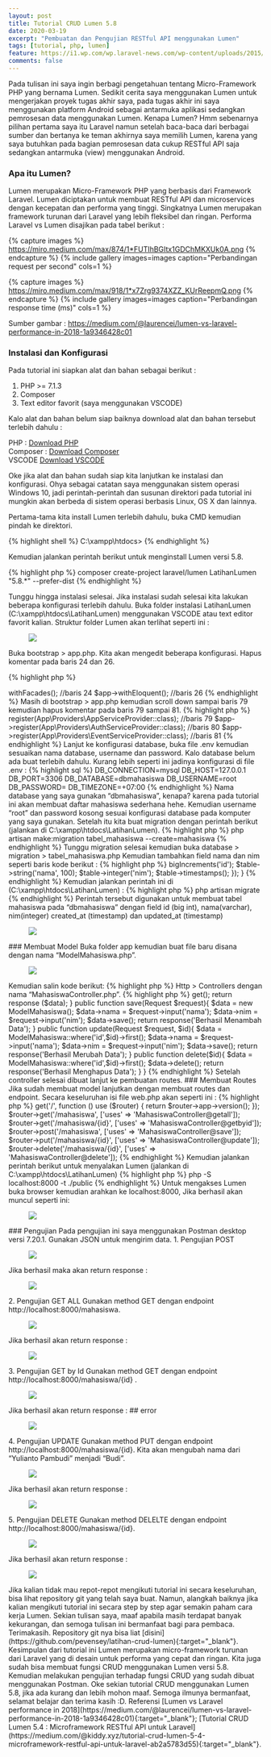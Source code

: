 ```yaml
---
layout: post
title: Tutorial CRUD Lumen 5.8
date: 2020-03-19
excerpt: "Pembuatan dan Pengujian RESTful API menggunakan Lumen"
tags: [tutorial, php, lumen]
feature: https://i1.wp.com/wp.laravel-news.com/wp-content/uploads/2015/04/lumen.png?resize=2200%2C1125
comments: false
---
```


Pada tulisan ini saya ingin berbagi pengetahuan tentang Micro-Framework PHP yang bernama Lumen. 
Sedikit cerita saya menggunakan Lumen untuk mengerjakan proyek tugas akhir saya, 
pada tugas akhir ini saya menggunakan platform Android sebagai antarmuka aplikasi sedangkan pemrosesan data menggunakan Lumen. 
Kenapa Lumen? Hmm sebenarnya pilihan pertama saya itu Laravel namun setelah baca-baca dari berbagai sumber dan bertanya ke teman akhirnya saya memilih Lumen, karena yang saya butuhkan pada bagian pemrosesan data cukup RESTful API saja sedangkan antarmuka (view) menggunakan Android.	 

### Apa itu Lumen?
Lumen merupakan Micro-Framework PHP yang berbasis dari Framework Laravel. Lumen diciptakan untuk membuat RESTful API dan microservices dengan kecepatan dan performa yang tinggi. Singkatnya Lumen merupakan framework turunan dari Laravel yang lebih fleksibel dan ringan. 
Performa Laravel vs Lumen disajikan pada tabel berikut :

{% capture images %}
	https://miro.medium.com/max/874/1*FUTIhBGItx1GDChMKXUk0A.png
{% endcapture %}
{% include gallery images=images caption="Perbandingan request per second" cols=1 %}

{% capture images %}
	https://miro.medium.com/max/918/1*x7Zrg9374XZZ_KUrReepmQ.png
{% endcapture %}
{% include gallery images=images caption="Perbandingan response time (ms)" cols=1 %}

Sumber gambar : https://medium.com/@laurencei/lumen-vs-laravel-performance-in-2018-1a9346428c01

### Instalasi dan Konfigurasi
Pada tutorial ini siapkan alat dan bahan sebagai berikut :
1. PHP >= 7.1.3
2. Composer
3. Text editor favorit (saya menggunakan VSCODE)

Kalo alat dan bahan belum siap baiknya download alat dan bahan tersebut terlebih dahulu :

PHP : [Download PHP](https://www.apachefriends.org/index.html)<br>
Composer : [Download Composer](https://getcomposer.org/)<br>
VSCODE [Download VSCODE](https://code.visualstudio.com/)<br>

Oke jika alat dan bahan sudah siap kita lanjutkan ke instalasi dan konfigurasi.
Ohya sebagai catatan saya menggunakan sistem operasi Windows 10, jadi perintah-perintah dan susunan direktori pada tutorial ini mungkin akan berbeda di sistem operasi berbasis Linux, OS X dan lainnya.

Pertama-tama kita install Lumen terlebih dahulu, buka CMD kemudian pindah ke direktori.

{% highlight shell %}
C:\xampp\htdocs>
{% endhighlight %}

Kemudian jalankan perintah berikut untuk menginstall Lumen versi 5.8.

{% highlight php %}
composer create-project laravel/lumen LatihanLumen "5.8.*" --prefer-dist 
{% endhighlight %}


Tunggu hingga instalasi selesai. Jika instalasi sudah selesai kita lakukan beberapa konfigurasi terlebih dahulu.
Buka  folder instalasi LatihanLumen (C:\xampp\htdocs\LatihanLumen) menggunakan VSCODE atau text editor favorit kalian. Struktur folder Lumen akan terlihat seperti ini :

<figure>
    <a href="{{ site.url }}/assets/img/ss-vscode-1.png"><img src="{{ site.url }}/assets/img/ss-vscode-1.png"></a>
</figure>

Buka bootstrap > app.php. Kita akan mengedit beberapa konfigurasi. Hapus komentar pada baris 24 dan 26.

{% highlight php %}
<?php
...

 $app->withFacades(); //baris 24
 
 $app->withEloquent(); //baris 26
{% endhighlight %}

Masih di bootstrap > app.php kemudian scroll down sampai baris 79 kemudian hapus komentar pada baris 79 sampai 81.

{% highlight php %}
<?php
...
  
$app->register(App\Providers\AppServiceProvider::class); //baris 79
$app->register(App\Providers\AuthServiceProvider::class); //baris 80
$app->register(App\Providers\EventServiceProvider::class); //baris 81
{% endhighlight %}

Lanjut ke konfigurasi database, buka file .env kemudian sesuaikan nama database, username dan password. Kalo database belum ada buat terlebih dahulu. Kurang lebih seperti ini jadinya konfigurasi di file .env :

{% highlight sql %}
DB_CONNECTION=mysql
DB_HOST=127.0.0.1
DB_PORT=3306
DB_DATABASE=dbmahasiswa
DB_USERNAME=root
DB_PASSWORD=
DB_TIMEZONE=+07:00
{% endhighlight %}

Nama database yang saya gunakan “dbmahasiswa”, kenapa? karena pada tutorial ini akan membuat daftar mahasiswa sederhana hehe. Kemudian username “root” dan password kosong sesuai konfigurasi database pada komputer yang saya gunakan.
Setelah itu kita buat migration dengan perintah berikut (jalankan di C:\xampp\htdocs\LatihanLumen).

{% highlight php %}
php artisan make:migration tabel_mahasiswa --create=mahasiswa
{% endhighlight %}

Tunggu migration selesai kemudian buka database > migration > tabel_mahasiswa.php
Kemudian tambahkan field nama dan nim seperti baris kode berikut :

{% highlight php %}
<?php
...
  
public function up()
{
    Schema::create('mahasiswa', function (Blueprint $table) {
        $table->bigIncrements('id');
        $table->string('nama', 100);
        $table->integer('nim');
        $table->timestamps();
    });
}
{% endhighlight %}

Kemudian jalankan perintah ini di (C:\xampp\htdocs\LatihanLumen) :

{% highlight php %}
php artisan migrate
{% endhighlight %}

Perintah tersebut digunakan untuk membuat tabel mahasiswa pada “dbmahasiswa” dengan field id (big int), nama(varchar), nim(integer) created_at (timestamp) dan updated_at (timestamp)

<figure>
    <a href="{{ site.url }}/assets/img/ss-vscode-1.png"><img src="{{ site.url }}/assets/img/ss-vscode-3.png"></a>
</figure>

### Membuat Model
Buka folder app kemudian buat file baru disana dengan nama “ModelMahasiswa.php”.

<figure>
    <a href="{{ site.url }}/assets/img/ss-vscode-1.png"><img src="{{ site.url }}/assets/img/ss-vscode-4.png"></a>
</figure>

Kemudian salin kode berikut:

{% highlight php %}
<?php

namespace App;

use Illuminate\Database\Eloquent\Model;

class ModelMahasiswa extends Model
{
   protected $table = 'mahasiswa'; 
}
{% endhighlight %}


Catatan : $table diisi nama tabel yang kita buat pada database.
Lanjut ke pembuatan controller.

### Membuat Controller
Lumen merupakan microframework turunan Laravel dengan beberapa komponen yang sudah dilepas sehingga kita tidak bisa menggunakan php artisan untuk membuat controller. Kenapa dilepas? karena dengan dilepasnya beberapa komponen/library dari Laravel bisa membuat Lumen semakin ringan. Jadi mau tidak mau kita harus membuat file controller secara manual.
Oke, sekarang kita buat file baru di app > Http > Controllers dengan nama “MahasiswaController.php”.

{% highlight php %}
<?php

namespace App\Http\Controllers;

use App\ModelMahasiswa;
use Illuminate\Http\Request;

class MahasiswaController extends Controller
{
    /**
     * Create a new controller instance.
     *
     * @return void
     */
    public function __construct()
    {
        //
    }

    public function getall(){
        $data = ModelMahasiswa::all();
        return response($data);
    }
    public function getbyid($id){
        $data = ModelMahasiswa::where('id',$id)->get();
        return response ($data);
    }
    public function save(Request $request){
        $data = new ModelMahasiswa();
        $data->nama = $request->input('nama');
        $data->nim = $request->input('nim');
        $data->save();
    
        return response('Berhasil Menambah Data');
    }
    public function update(Request $request, $id){
        $data = ModelMahasiswa::where('id',$id)->first();
        $data->nama = $request->input('nama');
        $data->nim = $request->input('nim');
        $data->save();
    
        return response('Berhasil Merubah Data');
    }
    
    public function delete($id){
        $data = ModelMahasiswa::where('id',$id)->first();
        $data->delete();
    
        return response('Berhasil Menghapus Data');
    }
}
{% endhighlight %}

Setelah controller selesai dibuat lanjut ke pembuatan routes.

### Membuat Routes
Jika sudah membuat model lanjutkan dengan membuat routes dan endpoint. Secara keseluruhan isi file web.php akan seperti ini :

{% highlight php %}
<?php
...
    
$router->get('/', function () use ($router) {
    return $router->app->version();
});

$router->get('/mahasiswa', ['uses' => 'MahasiswaController@getall']);
$router->get('/mahasiswa/{id}', ['uses' => 'MahasiswaController@getbyid']);
$router->post('/mahasiswa', ['uses' => 'MahasiswaController@save']);
$router->put('/mahasiswa/{id}', ['uses' => 'MahasiswaController@update']);
$router->delete('/mahasiswa/{id}', ['uses' => 'MahasiswaController@delete']);
{% endhighlight %}

Kemudian jalankan perintah berikut untuk menyalakan Lumen (jalankan di C:\xampp\htdocs\LatihanLumen)

{% highlight php %}
php -S localhost:8000 -t ./public
{% endhighlight %}

Untuk mengakses Lumen buka browser kemudian arahkan ke localhost:8000, Jika berhasil akan muncul seperti ini:

<figure>
    <a href="{{ site.url }}/assets/img/ss-vscode-1.png"><img src="{{ site.url }}/assets/img/ss-vscode-5.png"></a>
</figure>

### Pengujian
Pada pengujian ini saya menggunakan Postman desktop versi 7.20.1. Gunakan JSON untuk mengirim data.
1. Pengujian POST

<figure>
    <a href="{{ site.url }}/assets/img/ss-vscode-1.png"><img src="{{ site.url }}/assets/img/pengujian-post-request.png"></a>
</figure>

Jika berhasil maka akan return response :

<figure>
    <a href="{{ site.url }}/assets/img/ss-vscode-1.png"><img src="{{ site.url }}/assets/img/pengujian-post-response.png"></a>
</figure>

2. Pengujian GET ALL

Gunakan method GET dengan endpoint http://localhost:8000/mahasiswa.
<figure>
    <a href="{{ site.url }}/assets/img/ss-vscode-1.png"><img src="{{ site.url }}/assets/img/pengujian-getall-response.png"></a>
</figure>

Jika berhasil akan return response :
<figure>
    <a href="{{ site.url }}/assets/img/ss-vscode-1.png"><img src="{{ site.url }}/assets/img/pengujian-getall-response.png"></a>
</figure>

3. Pengujian GET by Id
Gunakan method GET dengan endpoint http://localhost:8000/mahasiswa/{id} .
<figure>
    <a href="{{ site.url }}/assets/img/ss-vscode-1.png"><img src="{{ site.url }}/assets/img/pengujian-getbyid-request.png"></a>
</figure>

Jika berhasil akan return response :
## error
<figure>
    <a href="{{ site.url }}/assets/img/ss-vscode-1.png"><img src="{{ site.url }}/assets/img/pengujian-getbyid-response.png"></a>
</figure>

4. Pengujian UPDATE
Gunakan method PUT dengan endpoint http://localhost:8000/mahasiswa/{id}. Kita akan mengubah nama dari “Yulianto Pambudi” menjadi “Budi”.
<figure>
    <a href="{{ site.url }}/assets/img/ss-vscode-1.png"><img src="{{ site.url }}/assets/img/pengujian-put-request.png"></a>
</figure>

Jika berhasil akan return response :
<figure>
    <a href="{{ site.url }}/assets/img/ss-vscode-1.png"><img src="{{ site.url }}/assets/img/pengujian-put-response.png"></a>
</figure>
5. Pengujian DELETE
Gunakan method DELELTE dengan endpoint http://localhost:8000/mahasiswa/{id}.
<figure>
    <a href="{{ site.url }}/assets/img/ss-vscode-1.png"><img src="{{ site.url }}/assets/img/pengujian-delete-request.png"></a>
</figure>

Jika berhasil akan return response :
<figure>
    <a href="{{ site.url }}/assets/img/ss-vscode-1.png"><img src="{{ site.url }}/assets/img/pengujian-delete-response.png"></a>
</figure>

Jika kalian tidak mau repot-repot mengikuti tutorial ini secara keseluruhan, bisa lihat repository git yang telah saya buat. Namun, alangkah baiknya jika kalian mengikuti tutorial ini secara step by step agar semakin paham cara kerja Lumen.
Sekian tulisan saya, maaf apabila masih terdapat banyak kekurangan, dan semoga tulisan ini bermanfaat bagi para pembaca. Terimakasih.

Repository git nya bisa liat [disini](https://github.com/pevensey/latihan-crud-lumen){:target="_blank"}.
Kesimpulan dari tutorial ini Lumen merupakan micro-framework turunan dari Laravel yang di desain untuk performa yang cepat dan ringan. Kita juga sudah bisa membuat fungsi CRUD menggunakan Lumen versi 5.8. Kemudian melakukan pengujian terhadap fungsi CRUD yang sudah dibuat menggunakan Postman.
Oke sekian tutorial CRUD menggunakan Lumen 5.8, jika ada kurang dan lebih mohon maaf. Semoga ilmunya bermanfaat, selamat belajar dan terima kasih :D.

Referensi
[Lumen vs Laravel performance in 2018](https://medium.com/@laurencei/lumen-vs-laravel-performance-in-2018-1a9346428c01){:target="_blank"};
[Tutorial CRUD Lumen 5.4 : Microframework RESTful API untuk Laravel](https://medium.com/@kiddy.xyz/tutorial-crud-lumen-5-4-microframework-restful-api-untuk-laravel-ab2a5783d55){:target="_blank"}.